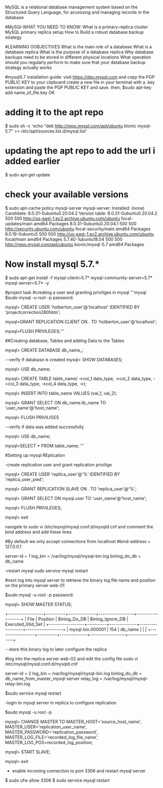 MySQL is a relational database management system based on the Structured Query Language, for accessing and managing records in the database

#MySQl-WHAT YOU NEED TO KNOW:
What is a primary-replica cluster
MySQL primary replica setup
How to Build a robust database backup strategy

#LEARNING OOBJECTIVES
What is the main role of a database
What is a database replica
What is the purpose of a database replica
Why database backups need to be stored in different physical locations
What operation should you regularly perform to make sure that your database backup strategy actually works

#mysql5.7 installation guide:
visit https://dev.mysql.com and copy the PGP PUBLIC KEY to your clipboard
create a new file in your terminal with a .key extension and paste the PGP PUBLIC KEY and save.
then;
$sudo apt-key add name_of_file.key 
OK
# adding it to the apt repo
$ sudo sh -c 'echo "deb http://repo.mysql.com/apt/ubuntu bionic mysql-5.7" >> /etc/apt/sources.list.d/mysql.list'

# updating the apt repo to add the url i added earlier
$ sudo apt-get update

# check your available versions
$ sudo apt-cache policy mysql-server
mysql-server:
  Installed: (none)
  Candidate: 8.0.31-0ubuntu0.20.04.2
  Version table:
     8.0.31-0ubuntu0.20.04.2 500
        500 http://us-east-1.ec2.archive.ubuntu.com/ubuntu focal-updates/main amd64 Packages
     8.0.31-0ubuntu0.20.04.1 500
        500 http://security.ubuntu.com/ubuntu focal-security/main amd64 Packages
     8.0.19-0ubuntu5 500
        500 http://us-east-1.ec2.archive.ubuntu.com/ubuntu focal/main amd64 Packages
     5.7.40-1ubuntu18.04 500
        500 http://repo.mysql.com/apt/ubuntu bionic/mysql-5.7 amd64 Packages

# Now install mysql 5.7.*
$ sudo apt-get install -f mysql-client=5.7* mysql-community-server=5.7* mysql-server=5.7* -y

#project task
#creating a user and granting priviliges in mysql
'''mysql
$sudo mysql -u root -p
password:

mysql> CREATE USER 'holberton_user'@'localhost' IDENTIFIED BY 'projectcorrection280hbtn';

mysql>GRANT REPLICATION CLIENT ON *.* TO 'holberton_user'@'localhost';

mysql>FLUSH PRIVILEGES;'''

##Creating database, Tables and adding Data to the Tables

mysql> CREATE DATABASE db_name_;

--verify if database is created
mysql> SHOW DATABASES;

mysql> USE db_name;

mysql> CREATE TABLE table_name(
->col_1 data_type,
->col_2 data_type,
->col_3 data_type,
->col_4 data_type,
->);

mysql> INSERT INTO table_name VALUES (val_1, val_2);

mysql> GRANT SELECT ON db_name.tb_name TO 'user_name'@'host_name';

mysql> FLUSH PRIVILIGES

--verify if data was added successfully

mysql> USE db_name;

mysql>SELECT * FROM table_name;
'''

#Setting up mysql REplication

-create replication user and grant replication privilige

mysql> CREATE USER 'replica_user'@'%' IDENTIFIED BY 'replica_user_pwd';

mysql> GRANT REPLICATION SLAVE ON *.* TO 'replica_user'@'%';

mysql> GRANT SELECT ON mysql.user TO 'user_name'@'host_name';

mysql> FLUSH PRIVILEGES;

mysql> exit

navigate to sudo vi /etc/mysql/mysql.conf.d/mysqld.cnf and comment the bind address and add these lines

#By default we only accept connections from localhost
#bind-address = 127.0.0.1

server-id = 1
log_bin = /var/log/mysql/mysql-bin.log
binlog_do_db = db_name

-restart mysql
sudo service mysql restart

#next log into mysql server to retrieve the binary log file name and position on the primary server web-01 

$sudo mysql -u root -p
password:

mysql> SHOW MASTER STATUS;

+------------------+----------+--------------+------------------+-------------------+
| File             | Position | Binlog_Do_DB | Binlog_Ignore_DB | Executed_Gtid_Set |
+------------------+----------+--------------+------------------+-------------------+
| mysql-bin.000001 |      154 | db_name      |                  |                   |
+------------------+----------+--------------+------------------+-------------------+

--store this binary log to later configure the replica

#log into the replica server web-02 and edit the config file
sudo vi /etc/mysql/mysql.conf.d/mysqld.cnf

server-id = 2
log_bin = /var/log/mysql/mysql-bin.log
binlog_do_db = db_name_from_master_mysql-server
relay_log = /var/log/mysql/mysql-relay-bin.log

$sudo service mysql restart

-login to mysql server in replica to configure replication

$sudo mysql -u root -p

mysql> CHANGE MASTER TO
MASTER_HOST='source_host_name',
MASTER_USER='replication_user_name',
MASTER_PASSWORD='replication_password',
MASTER_LOG_FILE='recorded_log_file_name',
MASTER_LOG_POS=recorded_log_position;

mysql> START SLAVE;

mysql> exit

- enable incoming connection to port 3306 and restart mysql server

$ sudo ufw allow 3306
$ sudo service mysql restart
       
